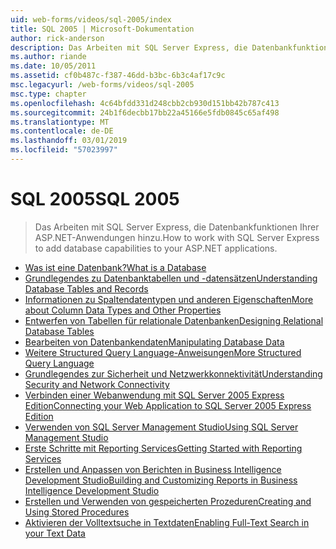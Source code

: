 ```yaml
---
uid: web-forms/videos/sql-2005/index
title: SQL 2005 | Microsoft-Dokumentation
author: rick-anderson
description: Das Arbeiten mit SQL Server Express, die Datenbankfunktionen Ihrer ASP.NET-Anwendungen hinzu.
ms.author: riande
ms.date: 10/05/2011
ms.assetid: cf0b487c-f387-46dd-b3bc-6b3c4af17c9c
msc.legacyurl: /web-forms/videos/sql-2005
msc.type: chapter
ms.openlocfilehash: 4c64bfdd331d248cbb2cb930d151bb42b787c413
ms.sourcegitcommit: 24b1f6decbb17bb22a45166e5fdb0845c65af498
ms.translationtype: MT
ms.contentlocale: de-DE
ms.lasthandoff: 03/01/2019
ms.locfileid: "57023997"
---
```

<a name="sql-2005"></a><span data-ttu-id="e775a-103">SQL 2005</span><span class="sxs-lookup"><span data-stu-id="e775a-103">SQL 2005</span></span>
====================
> <span data-ttu-id="e775a-104">Das Arbeiten mit SQL Server Express, die Datenbankfunktionen Ihrer ASP.NET-Anwendungen hinzu.</span><span class="sxs-lookup"><span data-stu-id="e775a-104">How to work with SQL Server Express to add database capabilities to your ASP.NET applications.</span></span>


- [<span data-ttu-id="e775a-105">Was ist eine Datenbank?</span><span class="sxs-lookup"><span data-stu-id="e775a-105">What is a Database</span></span>](what-is-a-database.md)
- [<span data-ttu-id="e775a-106">Grundlegendes zu Datenbanktabellen und -datensätzen</span><span class="sxs-lookup"><span data-stu-id="e775a-106">Understanding Database Tables and Records</span></span>](understanding-database-tables-and-records.md)
- [<span data-ttu-id="e775a-107">Informationen zu Spaltendatentypen und anderen Eigenschaften</span><span class="sxs-lookup"><span data-stu-id="e775a-107">More about Column Data Types and Other Properties</span></span>](more-about-column-data-types-and-other-properties.md)
- [<span data-ttu-id="e775a-108">Entwerfen von Tabellen für relationale Datenbanken</span><span class="sxs-lookup"><span data-stu-id="e775a-108">Designing Relational Database Tables</span></span>](designing-relational-database-tables.md)
- [<span data-ttu-id="e775a-109">Bearbeiten von Datenbankendaten</span><span class="sxs-lookup"><span data-stu-id="e775a-109">Manipulating Database Data</span></span>](manipulating-database-data.md)
- [<span data-ttu-id="e775a-110">Weitere Structured Query Language-Anweisungen</span><span class="sxs-lookup"><span data-stu-id="e775a-110">More Structured Query Language</span></span>](more-structured-query-language.md)
- [<span data-ttu-id="e775a-111">Grundlegendes zur Sicherheit und Netzwerkkonnektivität</span><span class="sxs-lookup"><span data-stu-id="e775a-111">Understanding Security and Network Connectivity</span></span>](understanding-security-and-network-connectivity.md)
- [<span data-ttu-id="e775a-112">Verbinden einer Webanwendung mit SQL Server 2005 Express Edition</span><span class="sxs-lookup"><span data-stu-id="e775a-112">Connecting your Web Application to SQL Server 2005 Express Edition</span></span>](connecting-your-web-application-to-sql-server-2005-express-edition.md)
- [<span data-ttu-id="e775a-113">Verwenden von SQL Server Management Studio</span><span class="sxs-lookup"><span data-stu-id="e775a-113">Using SQL Server Management Studio</span></span>](using-sql-server-management-studio.md)
- [<span data-ttu-id="e775a-114">Erste Schritte mit Reporting Services</span><span class="sxs-lookup"><span data-stu-id="e775a-114">Getting Started with Reporting Services</span></span>](getting-started-with-reporting-services.md)
- [<span data-ttu-id="e775a-115">Erstellen und Anpassen von Berichten in Business Intelligence Development Studio</span><span class="sxs-lookup"><span data-stu-id="e775a-115">Building and Customizing Reports in Business Intelligence Development Studio</span></span>](building-and-customizing-reports-in-business-intelligence-development-studio.md)
- [<span data-ttu-id="e775a-116">Erstellen und Verwenden von gespeicherten Prozeduren</span><span class="sxs-lookup"><span data-stu-id="e775a-116">Creating and Using Stored Procedures</span></span>](creating-and-using-stored-procedures.md)
- [<span data-ttu-id="e775a-117">Aktivieren der Volltextsuche in Textdaten</span><span class="sxs-lookup"><span data-stu-id="e775a-117">Enabling Full-Text Search in your Text Data</span></span>](enabling-full-text-search-in-your-text-data.md)
